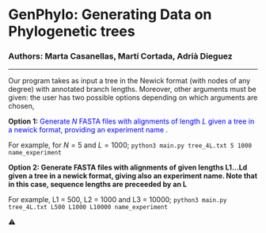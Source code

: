 # GenPhylo: Generating Data on Phylogenetic trees

### Authors: Marta Casanellas, Martí Cortada, Adrià Dieguez

---

Our program takes as input a tree in the Newick format (with nodes of any degree) with annotated branch lengths. Moreover, other arguments must be given: the user has two possible options depending on which arguments are chosen,

**Option 1:** <span style="color:blue"> Generate $N$ FASTA files with alignments of length $L$ given a tree in a newick format, providing an experiment name </span>.

For example, for $N = 5$ and $L = 1000$;
```python3 main.py tree_4L.txt 5 1000 name_experiment```

**Option 2: Generate FASTA files with alignments of given lengths L1...Ld given a tree in a newick format, giving also an experiment name. Note that in this case, sequence lengths are preceeded by an L**

For example, L1 = 500, L2 = 1000 and L3 = 10000;
```python3 main.py tree_4L.txt L500 L1000 L10000 name_experiment```

⚠️



